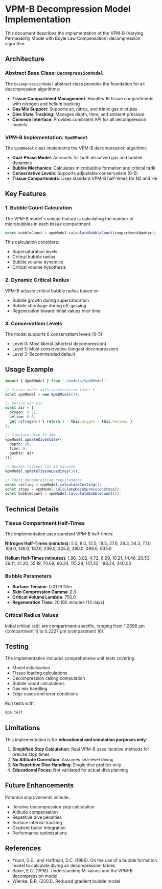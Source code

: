 # VPM-B Decompression Model Implementation

This document describes the implementation of the VPM-B (Varying Permeability Model with Boyle Law Compensation) decompression algorithm.

## Architecture

### Abstract Base Class: `DecompressionModel`

The `DecompressionModel` abstract class provides the foundation for all decompression algorithms:

- **Tissue Compartment Management**: Handles 16 tissue compartments with nitrogen and helium tracking
- **Gas Mix Support**: Supports air, nitrox, and trimix gas mixtures
- **Dive State Tracking**: Manages depth, time, and ambient pressure
- **Common Interface**: Provides consistent API for all decompression models

### VPM-B Implementation: `VpmBModel`

The `VpmBModel` class implements the VPM-B decompression algorithm:

- **Dual-Phase Model**: Accounts for both dissolved gas and bubble dynamics
- **Bubble Mechanics**: Calculates microbubble formation and critical radii
- **Conservative Levels**: Supports adjustable conservatism (0-5)
- **Tissue Compartments**: Uses standard VPM-B half-times for N2 and He

## Key Features

### 1. Bubble Count Calculation

The VPM-B model's unique feature is calculating the number of microbubbles in each tissue compartment:

```typescript
const bubbleCount = vpmModel.calculateBubbleCount(compartmentNumber);
```

This calculation considers:
- Supersaturation levels
- Critical bubble radius
- Bubble volume dynamics
- Critical volume hypothesis

### 2. Dynamic Critical Radius

VPM-B adjusts critical bubble radius based on:
- Bubble growth during supersaturation
- Bubble shrinkage during off-gassing
- Regeneration toward initial values over time

### 3. Conservatism Levels

The model supports 6 conservatism levels (0-5):
- Level 0: Most liberal (shortest decompression)
- Level 5: Most conservative (longest decompression)
- Level 3: Recommended default

## Usage Example

```typescript
import { VpmBModel } from './models/VpmBModel';

// Create model with conservatism level 3
const vpmModel = new VpmBModel(3);

// Define air mix
const air = { 
  oxygen: 0.21, 
  helium: 0.0, 
  get nitrogen() { return 1 - this.oxygen - this.helium; }
};

// Simulate dive to 30m
vpmModel.updateDiveState({
  depth: 30,
  time: 0,
  gasMix: air
});

// Update tissues for 30 minutes
vpmModel.updateTissueLoadings(30);

// Check decompression requirements
const ceiling = vpmModel.calculateCeiling();
const stops = vpmModel.calculateDecompressionStops();
const bubbleCount = vpmModel.calculateBubbleCount(1);
```

## Technical Details

### Tissue Compartment Half-Times

The implementation uses standard VPM-B half-times:

**Nitrogen Half-Times (minutes):**
5.0, 8.0, 12.5, 18.5, 27.0, 38.3, 54.3, 77.0, 109.0, 146.0, 187.0, 239.0, 305.0, 390.0, 498.0, 635.0

**Helium Half-Times (minutes):**
1.88, 3.02, 4.72, 6.99, 10.21, 14.48, 20.53, 29.11, 41.20, 55.19, 70.69, 90.34, 115.29, 147.42, 188.24, 240.03

### Bubble Parameters

- **Surface Tension**: 0.0179 N/m
- **Skin Compression Gamma**: 2.0
- **Critical Volume Lambda**: 750.0
- **Regeneration Time**: 20,160 minutes (14 days)

### Critical Radius Values

Initial critical radii are compartment-specific, ranging from 1.2599 μm (compartment 1) to 0.2327 μm (compartment 16).

## Testing

The implementation includes comprehensive unit tests covering:

- Model initialization
- Tissue loading calculations
- Decompression ceiling computation
- Bubble count calculations
- Gas mix handling
- Edge cases and error conditions

Run tests with:
```bash
npm test
```

## Limitations

This implementation is for **educational and simulation purposes only**:

1. **Simplified Stop Calculation**: Real VPM-B uses iterative methods for precise stop times
2. **No Altitude Correction**: Assumes sea-level diving
3. **No Repetitive Dive Handling**: Single dive profiles only
4. **Educational Focus**: Not validated for actual dive planning

## Future Enhancements

Potential improvements include:

- Iterative decompression stop calculation
- Altitude compensation
- Repetitive dive penalties
- Surface interval tracking
- Gradient factor integration
- Performance optimizations

## References

- Yount, D.E., and Hoffman, D.C. (1986). On the use of a bubble formation model to calculate diving air decompression tables
- Baker, E.C. (1998). Understanding M-values and the VPM-B decompression model
- Wienke, B.R. (2003). Reduced gradient bubble model